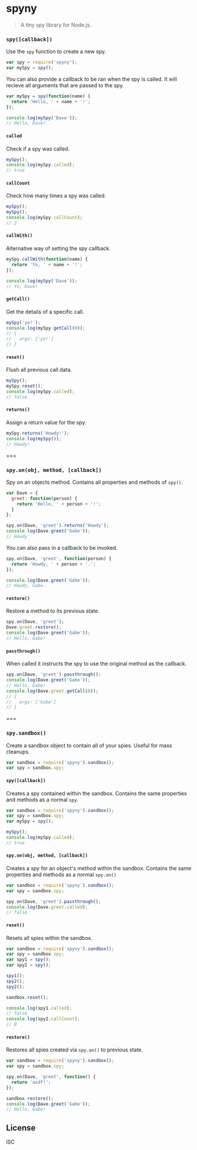 # spyny

> A tiny spy library for Node.js.

### `spy([callback])`

Use the `spy` function to create a new spy.

```js
var spy = require('spyny');
var mySpy = spy();
```

You can also provide a callback to be ran when the spy is called. It will recieve all arguments that are passed to the spy.

```js
var mySpy = spy(function(name) {
  return 'Hello, ' + name + '!';
});

console.log(mySpy('Dave'));
// Hello, Dave!
```

#### `called`

Check if a spy was called.

```js
mySpy();
console.log(mySpy.called);
// true
```

#### `callCount`

Check how many times a spy was called.

```js
mySpy();
mySpy();
console.log(mySpy.callCount);
// 2
```

#### `callWith()`

Alternative way of setting the spy callback.

```js
mySpy.callWith(function(name) {
  return 'Yo, ' + name + '!';
});

console.log(mySpy('Dave'));
// Yo, Dave!
```

#### `getCall()`

Get the details of a specific call.

```js
mySpy('yo!');
console.log(mySpy.getCall(0));
// {
//   args: ['yo!']
// }
```

#### `reset()`

Flush all previous call data.

```js
mySpy();
mySpy.reset();
console.log(mySpy.called);
// false
```

#### `returns()`

Assign a return value for the spy.

```js
mySpy.returns('Howdy!');
console.log(mySpy());
// Howdy!
```

===

### `spy.on(obj, method, [callback])`

Spy on an objects method. Contains all properties and methods of `spy()`.

```js
var Dave = {
  greet: function(person) {
    return 'Hello, ' + person + '!';
  }
};

spy.on(Dave, 'greet').returns('Howdy');
console.log(Dave.greet('Gabe'));
// Howdy
```

You can also pass in a callback to be invoked.

```js
spy.on(Dave, 'greet', function(person) {
  return 'Howdy, ' + person + '.';
});

console.log(Dave.greet('Gabe'));
// Howdy, Gabe.
```

#### `restore()`

Restore a method to its previous state.

```js
spy.on(Dave, 'greet');
Dave.greet.restore();
console.log(Dave.greet('Gabe'));
// Hello, Gabe!
```

#### `passthrough()`

When called it instructs the spy to use the original method as the callback.

```js
spy.on(Dave, 'greet').passthrough();
console.log(Dave.greet('Gabe'));
// Hello, Gabe!
console.log(Dave.greet.getCall(0));
// {
//   args: ['Gabe']
// }
```

===

### `spy.sandbox()`

Create a sandbox object to contain all of your spies. Useful for mass cleanups.

```js
var sandbox = require('spyny').sandbox();
var spy = sandbox.spy;
```

#### `spy([callback])`

Creates a spy contained within the sandbox. Contains the same properties and methods as a normal `spy`.

```js
var sandbox = require('spyny').sandbox();
var spy = sandbox.spy;
var mySpy = spy();

mySpy();
console.log(mySpy.called);
// true
```

#### `spy.on(obj, method, [callback])`

Creates a spy for an object's method within the sandbox. Contains the same properties and methods as a normal `spy.on()`

```js
var sandbox = require('spyny').sandbox();
var spy = sandbox.spy;

spy.on(Dave, 'greet').passthrough();
console.log(Dave.greet.called);
// false
```

#### `reset()`

Resets all spies within the sandbox.

```js
var sandbox = require('spyny').sandbox();
var spy = sandbox.spy;
var spy1 = spy();
var spy2 = spy();

spy1();
spy2();
spy2();

sandbox.reset();

console.log(spy1.called);
// false
console.log(spy2.callCount);
// 0
```

#### `restore()`

Restores all spies created via `spy.on()` to previous state.

```js
var sandbox = require('spyny').sandbox();
var spy = sandbox.spy;

spy.on(Dave, 'greet', function() {
  return 'asdf!';
});

sandbox.restore();
console.log(Dave.greet('Gabe'));
// Hello, Gabe!
```

## License

ISC